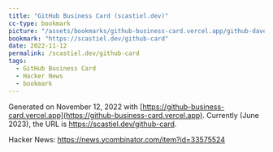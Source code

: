 ```yaml
---
title: "GitHub Business Card (scastiel.dev)"
cc-type: bookmark
picture: "/assets/bookmarks/github-business-card.vercel.app/github-davepinch-2022-11-12.png"
bookmark: "https://scastiel.dev/github-card"
date: 2022-11-12
permalink: /scastiel.dev/github-card
tags:
  - GitHub Business Card
  - Hacker News
  - bookmark
---
```

Generated on November 12, 2022 with [https://github-business-card.vercel.app](https://github-business-card.vercel.app). Currently (June 2023), the URL is https://scastiel.dev/github-card. 

Hacker News: https://news.ycombinator.com/item?id=33575524

